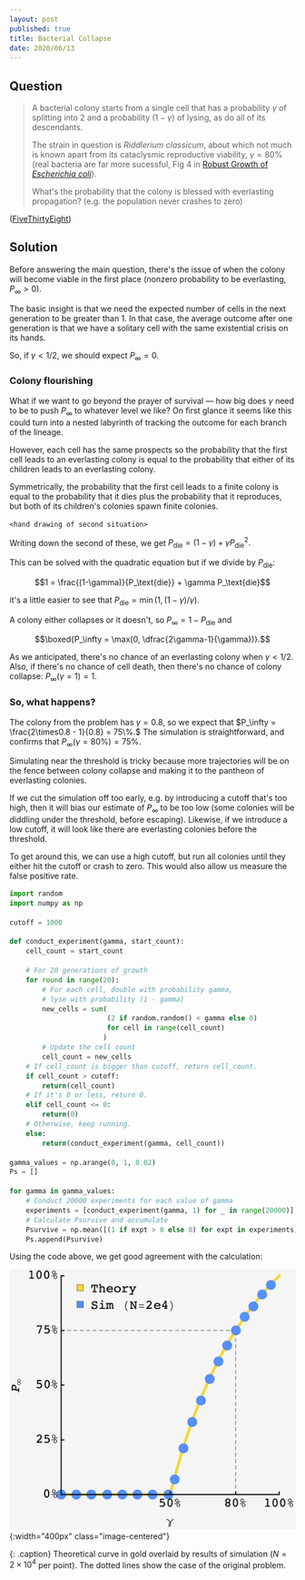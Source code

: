 ```yaml
---
layout: post
published: true
title: Bacterial Collapse
date: 2020/06/13
---
```


## Question

>A bacterial colony starts from a single cell that has a probability $\gamma$ of splitting into $2$ and a probability $\left(1-\gamma\right)$ of lysing, as do all of its descendants. 
>
>The strain in question is _Riddlerium classicum_, about which not much is known apart from its cataclysmic reproductive viability, $\gamma = 80\%$ (real bacteria are far more sucessful, Fig 4 in [Robust Growth of _Escherichia coli_](https://jun.ucsd.edu/files/publications/RobustGrowth_complete_CurrBiol2010.pdf)). 
>
>What's the probability that the colony is blessed with everlasting propagation? (e.g. the population never crashes to zero)

<!--more-->

([FiveThirtyEight](https://fivethirtyeight.com/features/how-long-will-the-bacterial-colony-last/))

## Solution

Before answering the main question, there's the issue of when the colony will become viable in the first place (nonzero probability to be everlasting, $P_\infty > 0$). 

The basic insight is that we need the expected number of cells in the next generation to be greater than $1$. In that case, the average outcome after one generation is that we have a solitary cell with the same existential crisis on its hands. 

So, if $\gamma < 1/2,$ we should expect $P_\infty = 0.$

### Colony flourishing

What if we want to go beyond the prayer of survival — how big does $\gamma$ need to be to push $P_\infty$ to whatever level we like? On first glance it seems like this could turn into a nested labyrinth of tracking the outcome for each branch of the lineage. 

However, each cell has the same prospects so the probability that the first cell leads to an everlasting colony is equal to the probability that either of its children leads to an everlasting colony. 

Symmetrically, the probability that the first cell leads to a finite colony is equal to the probability that it dies plus the probability that it reproduces, but both of its children's colonies spawn finite colonies.

`<hand drawing of second situation>`

Writing down the second of these, we get $P_\text{die} = (1-\gamma) + \gamma P_\text{die}^2.$

This can be solved with the quadratic equation but if we divide by $P_\text{die}$: 

$$1 = \frac{(1-\gamma)}{P_\text{die}} + \gamma P_\text{die}$$

it's a little easier to see that $P_\text{die} = \min(1, \left(1-\gamma\right)/\gamma).$

A colony either collapses or it doesn't, so $P_\infty = 1 - P_\text{die}$ and

$$\boxed{P_\infty = \max(0, \dfrac{2\gamma-1}{\gamma})}.$$

As we anticipated, there's no chance of an everlasting colony when $\gamma < 1/2.$ Also, if there's no chance of cell death, then there's no chance of colony collapse: $P_\infty(\gamma = 1) = 1.$

### So, what happens?

The colony from the problem has $\gamma = 0.8,$ so we expect that $P_\infty = \frac{2\times0.8 - 1}{0.8} = 75\%.$ The simulation is straightforward, and confirms that $P_\infty(\gamma = 80\%) = 75\%$. 

Simulating near the threshold is tricky because more trajectories will be on the fence between colony collapse and making it to the pantheon of everlasting colonies. 

If we cut the simulation off too early, e.g. by introducing a cutoff that's too high, then it will bias our estimate of $P_\infty$ to be too low (some colonies will be diddling under the threshold, before escaping). Likewise, if we introduce a low cutoff, it will look like there are everlasting colonies before the threshold. 

To get around this, we can use a high cutoff, but run all colonies until they either hit the cutoff or crash to zero. This would also allow us measure the false positive rate. 

```python
import random
import numpy as np

cutoff = 1000

def conduct_experiment(gamma, start_count):
    cell_count = start_count

    # For 20 generations of growth
    for round in range(20):
        # For each cell, double with probability gamma, 
        # lyse with probability (1 - gamma)
        new_cells = sum(
                        (2 if random.random() < gamma else 0) 
                        for cell in range(cell_count)
                       )
        # Update the cell count
        cell_count = new_cells
    # If cell_count is bigger than cutoff, return cell_count.
    if cell_count > cutoff:
        return(cell_count)
    # If it's 0 or less, return 0.
    elif cell_count <= 0:
        return(0)
    # Otherwise, keep running.
    else:
        return(conduct_experiment(gamma, cell_count))
        
gamma_values = np.arange(0, 1, 0.02)
Ps = []

for gamma in gamma_values:
    # Conduct 20000 experiments for each value of gamma
    experiments = [conduct_experiment(gamma, 1) for _ in range(20000)]
    # Calculate Psurvive and accumulate
    Psurvive = np.mean([(1 if expt > 0 else 0) for expt in experiments])
    Ps.append(Psurvive)
```

Using the code above, we get good agreement with the calculation:

![](/img/2020-06-14-bacteria-collapse.png){:width="400px" class="image-centered"}

{: .caption}
Theoretical curve in gold overlaid by results of simulation ($N=2\times 10^4$ per point). The dotted lines show the case of the original problem.


<br>
